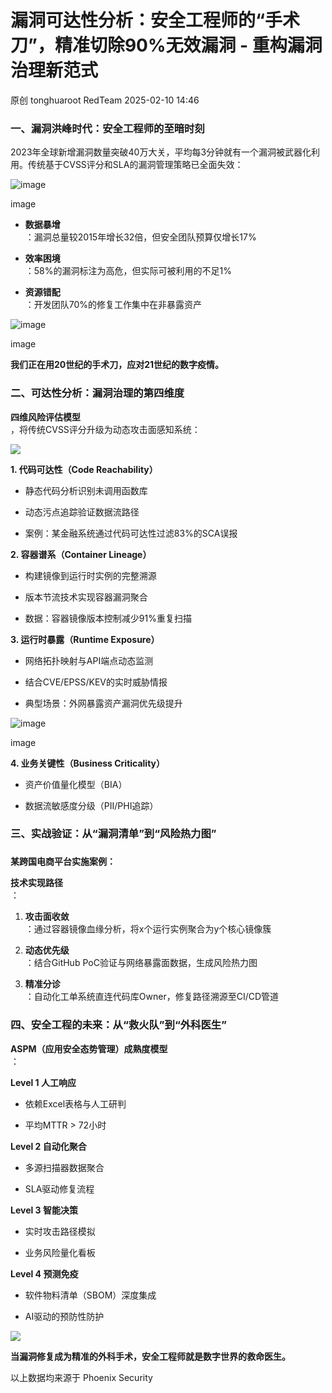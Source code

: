 #  漏洞可达性分析：安全工程师的“手术刀”，精准切除90%无效漏洞 - 重构漏洞治理新范式   
原创 tonghuaroot  RedTeam   2025-02-10 14:46  
  
### 一、漏洞洪峰时代：安全工程师的至暗时刻  
  
2023年全球新增漏洞数量突破40万大关，平均每3分钟就有一个漏洞被武器化利用。传统基于CVSS评分和SLA的漏洞管理策略已全面失效：  
  
![image](https://mmbiz.qpic.cn/mmbiz_png/6USuqjXjYk52FC83E8aCyjcoor7O78tiaCOyicwzxQS7VaoCCpaLqBn0U4vFrZiaqLjibDJiclHNrnXiaUia0N4Hb9PGQ/640?wx_fmt=png&from=appmsg "")  
  
image  
- **数据暴增**  
：漏洞总量较2015年增长32倍，但安全团队预算仅增长17%  
  
- **效率困境**  
：58%的漏洞标注为高危，但实际可被利用的不足1%  
  
- **资源错配**  
：开发团队70%的修复工作集中在非暴露资产  
  
![image](https://mmbiz.qpic.cn/mmbiz_png/6USuqjXjYk52FC83E8aCyjcoor7O78tiawWEEsSZVC3wEiaE1mkGFoxDa6YZib4hjWibD8HYrFtfXNzXaAcgyJVyrA/640?wx_fmt=png&from=appmsg "")  
  
image  
  
**我们正在用20世纪的手术刀，应对21世纪的数字疫情。**  
### 二、可达性分析：漏洞治理的第四维度  
  
**四维风险评估模型**  
，将传统CVSS评分升级为动态攻击面感知系统：  
  
![](https://mmbiz.qpic.cn/mmbiz_png/6USuqjXjYk52FC83E8aCyjcoor7O78tia6jO1xFbSFahnWowdCFhxzvwDnZQj5daUNxeQA97BIDMfRhmrcnLAiaQ/640?wx_fmt=png&from=appmsg "")  
  
  
  
**1. 代码可达性（Code Reachability）**  
- 静态代码分析识别未调用函数库  
  
- 动态污点追踪验证数据流路径  
  
- 案例：某金融系统通过代码可达性过滤83%的SCA误报  
  
**2. 容器谱系（Container Lineage）**  
- 构建镜像到运行时实例的完整溯源  
  
- 版本节流技术实现容器漏洞聚合  
  
- 数据：容器镜像版本控制减少91%重复扫描  
  
**3. 运行时暴露（Runtime Exposure）**  
- 网络拓扑映射与API端点动态监测  
  
- 结合CVE/EPSS/KEV的实时威胁情报  
  
- 典型场景：外网暴露资产漏洞优先级提升  
  
![image](https://mmbiz.qpic.cn/mmbiz_png/6USuqjXjYk52FC83E8aCyjcoor7O78tiaiaQcD8QPn51uoibQEMticrNJR2ShATiacn9mzicF14je3u0V3Po4B2oReZA/640?wx_fmt=png&from=appmsg "")  
  
image  
  
**4. 业务关键性（Business Criticality）**  
- 资产价值量化模型（BIA）  
  
- 数据流敏感度分级（PII/PHI追踪）  
  
### 三、实战验证：从“漏洞清单”到“风险热力图”  
###   
  
**某跨国电商平台实施案例：**  
  
**技术实现路径**  
：  
1. **攻击面收敛**  
：通过容器镜像血缘分析，将x个运行实例聚合为y个核心镜像簇  
  
1. **动态优先级**  
：结合GitHub PoC验证与网络暴露面数据，生成风险热力图  
  
1. **精准分诊**  
：自动化工单系统直连代码库Owner，修复路径溯源至CI/CD管道  
  
### 四、安全工程的未来：从“救火队”到“外科医生”  
  
**ASPM（应用安全态势管理）成熟度模型**  
：  
  
**Level 1 人工响应**  
- 依赖Excel表格与人工研判  
  
- 平均MTTR > 72小时  
  
**Level 2 自动化聚合**  
- 多源扫描器数据聚合  
  
- SLA驱动修复流程  
  
**Level 3 智能决策**  
- 实时攻击路径模拟  
  
- 业务风险量化看板  
  
**Level 4 预测免疫**  
- 软件物料清单（SBOM）深度集成  
  
- AI驱动的预防性防护  
  
![](https://mmbiz.qpic.cn/mmbiz_png/6USuqjXjYk52FC83E8aCyjcoor7O78tiafJlOJ3BT5zjr4HYICschYZCGxQ4n2YwzSBMbtn9h2TNH3tV66KS4rA/640?wx_fmt=png&from=appmsg "")  
  
  
**当漏洞修复成为精准的外科手术，安全工程师就是数字世界的救命医生。**  
  
以上数据均来源于 Phoenix Security  
  
  
